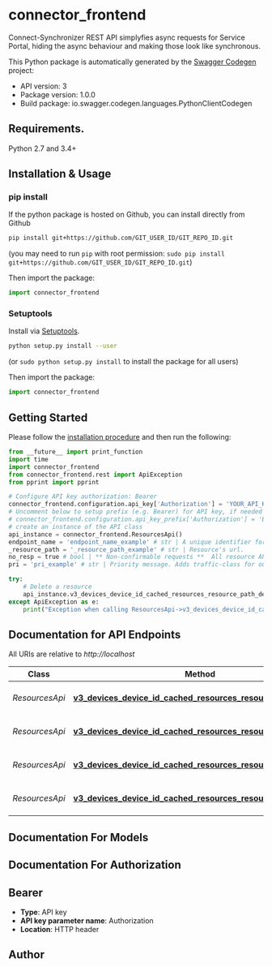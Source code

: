 # connector_frontend
Connect-Synchronizer REST API simplyfies async requests for Service Portal, hiding the async behaviour and making those look like synchronous. 

This Python package is automatically generated by the [Swagger Codegen](https://github.com/swagger-api/swagger-codegen) project:

- API version: 3
- Package version: 1.0.0
- Build package: io.swagger.codegen.languages.PythonClientCodegen

## Requirements.

Python 2.7 and 3.4+

## Installation & Usage
### pip install

If the python package is hosted on Github, you can install directly from Github

```sh
pip install git+https://github.com/GIT_USER_ID/GIT_REPO_ID.git
```
(you may need to run `pip` with root permission: `sudo pip install git+https://github.com/GIT_USER_ID/GIT_REPO_ID.git`)

Then import the package:
```python
import connector_frontend 
```

### Setuptools

Install via [Setuptools](http://pypi.python.org/pypi/setuptools).

```sh
python setup.py install --user
```
(or `sudo python setup.py install` to install the package for all users)

Then import the package:
```python
import connector_frontend
```

## Getting Started

Please follow the [installation procedure](#installation--usage) and then run the following:

```python
from __future__ import print_function
import time
import connector_frontend
from connector_frontend.rest import ApiException
from pprint import pprint

# Configure API key authorization: Bearer
connector_frontend.configuration.api_key['Authorization'] = 'YOUR_API_KEY'
# Uncomment below to setup prefix (e.g. Bearer) for API key, if needed
# connector_frontend.configuration.api_key_prefix['Authorization'] = 'Bearer'
# create an instance of the API class
api_instance = connector_frontend.ResourcesApi()
endpoint_name = 'endpoint_name_example' # str | A unique identifier for the endpoint. Note that the endpoint-name must be an exact match. You cannot use wildcards here. 
_resource_path = '_resource_path_example' # str | Resource's url. 
no_resp = true # bool | ** Non-confirmable requests **  All resource APIs have the parameter noResp. If you make a request with noResp=true, mbed Device Connector makes a CoAP non-confirmable request to the device. Such requests are not guaranteed to arrive in the device, and you do not get back an async-response-id.  If calls with this parameter enabled succeed, they return with the status code 204 No Content. If the underlying protocol does not support non-confirmable requests, or if the endpoint is registered in queue mode, the response is status code 409 Conflict.  (optional)
pri = 'pri_example' # str | Priority message. Adds traffic-class for outgoing IPv6 message (only UDP). Network should this header and  Accepted values are AF11, AF12, AF13, AF21, AF22, AF23, AF31, AF32, AF33, AF41, AF42, AF43, VA, EF, CS0, CS1, CS2,CS3, CS4, CS5, CS6, CS7 and DF. Numeric values 0-7 are interpreted as matching to the corresponding CS value. Optional. Default: 0  (optional)

try:
    # Delete a resource
    api_instance.v3_devices_device_id_cached_resources_resource_path_delete(endpoint_name, _resource_path, no_resp=no_resp, pri=pri)
except ApiException as e:
    print("Exception when calling ResourcesApi->v3_devices_device_id_cached_resources_resource_path_delete: %s\n" % e)

```

## Documentation for API Endpoints

All URIs are relative to *http://localhost*

Class | Method | HTTP request | Description
------------ | ------------- | ------------- | -------------
*ResourcesApi* | [**v3_devices_device_id_cached_resources_resource_path_delete**](docs/ResourcesApi.md#v3_devices_device_id_cached_resources_resource_path_delete) | **DELETE** /v3/devices/{deviceId}/cached-resources/{resourcePath} | Delete a resource
*ResourcesApi* | [**v3_devices_device_id_cached_resources_resource_path_get**](docs/ResourcesApi.md#v3_devices_device_id_cached_resources_resource_path_get) | **GET** /v3/devices/{deviceId}/cached-resources/{resourcePath} | Read from a resource
*ResourcesApi* | [**v3_devices_device_id_cached_resources_resource_path_post**](docs/ResourcesApi.md#v3_devices_device_id_cached_resources_resource_path_post) | **POST** /v3/devices/{deviceId}/cached-resources/{resourcePath} | Execute a function on a resource
*ResourcesApi* | [**v3_devices_device_id_cached_resources_resource_path_put**](docs/ResourcesApi.md#v3_devices_device_id_cached_resources_resource_path_put) | **PUT** /v3/devices/{deviceId}/cached-resources/{resourcePath} | Write to a resource


## Documentation For Models



## Documentation For Authorization


## Bearer

- **Type**: API key
- **API key parameter name**: Authorization
- **Location**: HTTP header


## Author



